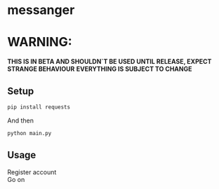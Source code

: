 # messanger

# WARNING:
**THIS IS IN BETA AND SHOULDN`T BE USED UNTIL RELEASE, EXPECT STRANGE BEHAVIOUR**
**EVERYTHING IS SUBJECT TO CHANGE**

## Setup
```bash
pip install requests
```
And then

```bash
python main.py
```
## Usage
Register account <br>
Go on
